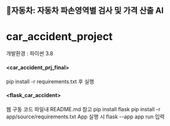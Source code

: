 ## 🚗자동차: **자동차 파손영역별 검사 및 가격 산출 AI**
# car_accident_project

개발환경 : 파이썬 3.8

#### <car_accident_prj_final>
pip install -r requirements.txt 후 실행

#### <flask_car_accident>
웹 구동 코드
파일내 README.md 참고
pip install flask
pip install -r app/source/requirements.txt
App 실행 시 flask --app app run 입력
